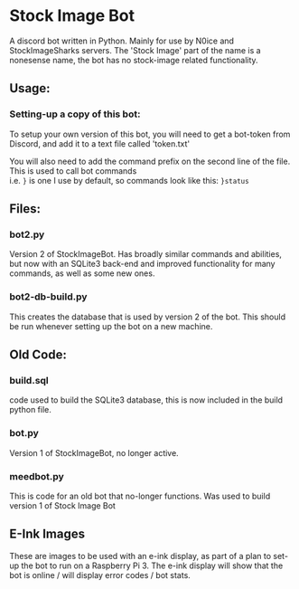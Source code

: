 # Stock Image Bot
A discord bot written in Python. Mainly for use by N0ice and StockImageSharks servers. The 'Stock Image' part of the name is a nonesense name, the bot has no stock-image related functionality.

## Usage:
### Setting-up a copy of this bot:
To setup your own version of this bot, you will need to get a bot-token from Discord, and add it to a text file called 'token.txt'  

You will also need to add the command prefix on the second line of the file. This is used to call bot commands  
i.e. `}` is one I use by default, so commands look like this: `}status`
## Files:
### bot2.py 
Version 2 of StockImageBot. Has broadly similar commands and abilities, but now with an SQLite3 back-end and improved functionality for many commands, as well as some new ones.
### bot2-db-build.py
This creates the database that is used by version 2 of the bot. This should be run whenever setting up the bot on a new machine.
## Old Code:
### build.sql
code used to build the SQLite3 database, this is now included in the build python file.
### bot.py 
Version 1 of StockImageBot, no longer active.
### meedbot.py
This is code for an old bot that no-longer functions. Was used to build version 1 of Stock Image Bot

## E-Ink Images
These are images to be used with an e-ink display, as part of a plan to set-up the bot to run on a Raspberry Pi 3.
The e-ink display will show that the bot is online / will display error codes / bot stats.